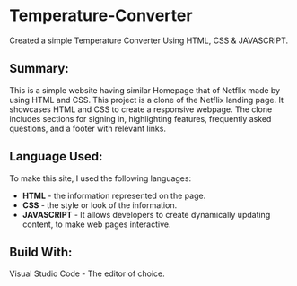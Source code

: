 # Temperature-Converter
Created a simple Temperature Converter Using HTML, CSS & JAVASCRIPT.

## Summary:
This is a simple website having similar Homepage that of Netflix made by using HTML and CSS. This project is a clone of the Netflix landing page. It showcases HTML and CSS to create a responsive webpage. The clone includes sections for signing in, highlighting features, frequently asked questions, and a footer with relevant links.

## Language Used:
To make this site, I used the following languages:

* **HTML** - the information represented on the page.
* **CSS** - the style or look of the information.
* **JAVASCRIPT** - It allows developers to create dynamically updating content, to make web pages interactive.
  
## Build With:
Visual Studio Code - The editor of choice.
